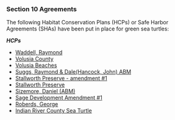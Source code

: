 ### Section 10 Agreements

The following Habitat Conservation Plans (HCPs) or Safe Harbor Agreements (SHAs) have been put in place for green sea turtles:

__*HCPs*__

* [Waddell, Raymond](https://ecos.fws.gov/conserv_plans/PlanReport?plan_id=1615&region=4&type=HCP&rtype=1)
* [Volusia County](https://ecos.fws.gov/conserv_plans/PlanReport?plan_id=23&region=4&type=HCP&rtype=1)
* [Volusia Beaches](https://ecos.fws.gov/conserv_plans/PlanReport?plan_id=3191&region=4&type=HCP&rtype=1)
* [Suggs, Raymond & Dale(Hancock, John) ABM](https://ecos.fws.gov/conserv_plans/PlanReport?plan_id=1614&region=4&type=HCP&rtype=1)
* [Stallworth Preserve - amendment #1](https://ecos.fws.gov/conserv_plans/PlanReport?plan_id=3163&region=4&type=HCP&rtype=1)
* [Stallworth Preserve](https://ecos.fws.gov/conserv_plans/PlanReport?plan_id=39&region=4&type=HCP&rtype=1)
* [Sizemore, Daniel (ABM)](https://ecos.fws.gov/conserv_plans/PlanReport?plan_id=1617&region=4&type=HCP&rtype=1)
* [Sage Development Amendment #1](https://ecos.fws.gov/conserv_plans/PlanReport?plan_id=438&region=4&type=HCP&rtype=1)
* [Roberds, George](https://ecos.fws.gov/conserv_plans/PlanReport?plan_id=3201&region=4&type=HCP&rtype=1)
* [Indian River County Sea Turtle](https://ecos.fws.gov/conserv_plans/PlanReport?plan_id=893&region=4&type=HCP&rtype=1)
